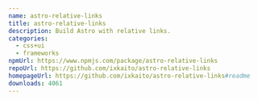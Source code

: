 ```yaml
---
name: astro-relative-links
title: astro-relative-links
description: Build Astro with relative links.
categories:
  - css+ui
  - frameworks
npmUrl: https://www.npmjs.com/package/astro-relative-links
repoUrl: https://github.com/ixkaito/astro-relative-links
homepageUrl: https://github.com/ixkaito/astro-relative-links#readme
downloads: 4061
---
```

